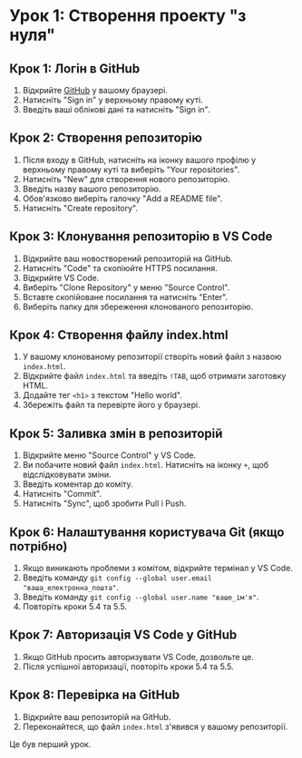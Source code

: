 # Урок 1: Створення проекту "з нуля"

## Крок 1: Логін в GitHub
1. Відкрийте [GitHub](https://github.com/) у вашому браузері.
2. Натисніть "Sign in" у верхньому правому куті.
3. Введіть ваші облікові дані та натисніть "Sign in".

## Крок 2: Створення репозиторію
1. Після входу в GitHub, натисніть на іконку вашого профілю у верхньому правому куті та виберіть "Your repositories".
2. Натисніть "New" для створення нового репозиторію.
3. Введіть назву вашого репозиторію.
4. Обов'язково виберіть галочку "Add a README file".
5. Натисніть "Create repository".

## Крок 3: Клонування репозиторію в VS Code
1. Відкрийте ваш новостворений репозиторій на GitHub.
2. Натисніть "Code" та скопіюйте HTTPS посилання.
3. Відкрийте VS Code.
4. Виберіть "Clone Repository" у меню "Source Control".
5. Вставте скопійоване посилання та натисніть "Enter".
6. Виберіть папку для збереження клонованого репозиторію.

## Крок 4: Створення файлу index.html
1. У вашому клонованому репозиторії створіть новий файл з назвою `index.html`.
2. Відкрийте файл `index.html` та введіть `!TAB`, щоб отримати заготовку HTML.
3. Додайте тег `<h1>` з текстом "Hello world".
4. Збережіть файл та перевірте його у браузері.

## Крок 5: Заливка змін в репозиторій
1. Відкрийте меню "Source Control" у VS Code.
2. Ви побачите новий файл `index.html`. Натисніть на іконку `+`, щоб відслідковувати зміни.
3. Введіть коментар до коміту.
4. Натисніть "Commit".
5. Натисніть "Sync", щоб зробити Pull і Push.

## Крок 6: Налаштування користувача Git (якщо потрібно)
1. Якщо виникають проблеми з комітом, відкрийте термінал у VS Code.
2. Введіть команду `git config --global user.email "ваша_електронна_пошта"`.
3. Введіть команду `git config --global user.name "ваше_ім'я"`.
4. Повторіть кроки 5.4 та 5.5.

## Крок 7: Авторизація VS Code у GitHub
1. Якщо GitHub просить авторизувати VS Code, дозвольте це.
2. Після успішної авторизації, повторіть кроки 5.4 та 5.5.

## Крок 8: Перевірка на GitHub
1. Відкрийте ваш репозиторій на GitHub.
2. Переконайтеся, що файл `index.html` з'явився у вашому репозиторії.

Це був перший урок.
